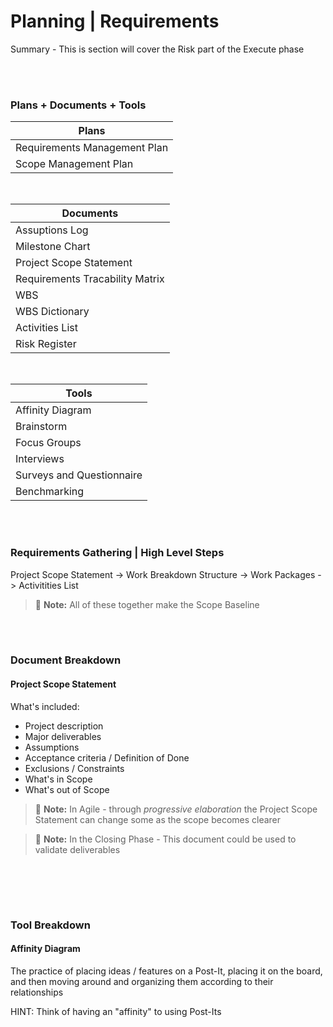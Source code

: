 # Planning | Requirements

Summary - This is section will cover the Risk part of the Execute phase

<br><br>

### Plans + Documents + Tools

| Plans                        |
| ---------------------------- |
| Requirements Management Plan |
| Scope Management Plan        |

<br>

| Documents                       |
| ------------------------------- |
| Assuptions Log                  |
| Milestone Chart                 |
| Project Scope Statement         |
| Requirements Tracability Matrix |
| WBS                             |
| WBS Dictionary                  |
| Activities List                 |
| Risk Register                   |

<br>

| Tools                     |
| ------------------------- |
| Affinity Diagram          |
| Brainstorm                |
| Focus Groups              |
| Interviews                |
| Surveys and Questionnaire |
| Benchmarking              |

<br><br>

### Requirements Gathering | High Level Steps

Project Scope Statement -> Work Breakdown Structure -> Work Packages -> Activitities List

> :memo: **Note:** All of these together make the Scope Baseline

<br><br>

### Document Breakdown

#### Project Scope Statement

What's included:

- Project description
- Major deliverables
- Assumptions
- Acceptance criteria / Definition of Done
- Exclusions / Constraints
- What's in Scope
- What's out of Scope

> :memo: **Note:** In Agile - through _progressive elaboration_ the Project Scope Statement can change some as the scope becomes clearer

> :memo: **Note:** In the Closing Phase - This document could be used to validate deliverables

<br>

<br><br>

### Tool Breakdown

#### Affinity Diagram

The practice of placing ideas / features on a Post-It, placing it on the board, and then moving around and organizing them according to their relationships

HINT: Think of having an "affinity" to using Post-Its
